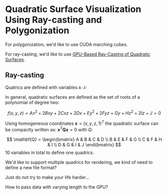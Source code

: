 # Quadratic Surface Visualization Using Ray-casting and Polygonization

For polygonization, we'd like to use CUDA marching cubes.

For ray-casting, we'd like to use [GPU-Based Ray-Casting of Quadratic Surfaces](https://reality.cs.ucl.ac.uk/projects/quadrics/pbg06.html).

## Ray-casting

Quatrics are defined with variables `A-J`:

In general, quadratic surfaces are defined as the set of roots of a polynomial of degree two:

$$
f(x,y,z) = Ax^2 + 2Bxy + 2Cxz + 2Dx + Ey^2 + 2Fyz + Gy + Hz^2 + 2Iz + J = 0
$$

Using homogeneous coordinates $\mathbf{x}=(x,y,z,1)^T$ the quadratic surface can be compactly written as: $\mathbf{x}^T\mathbf{Q}\mathbf{x}=0$ with $Q$:

$$
\mathbf{Q} =
\begin{bmatrix}
A & B & C & D \\
B & E & F & G \\
C & F & H & I \\
D & G & I & J
\end{bmatrix}
$$
10 variables in total to define one quadrics.

We'd like to support multiple quadrics for rendering, we kind of need to define a new file format?

Just do not try to make your life harder...

How to pass data with varying length to the GPU?
